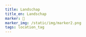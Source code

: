 ```yaml
---
title: Landschap
title_en: Landschap
marker: 🌳
marker_img: /static/img/marker2.png
tags: location_tag
---
```

